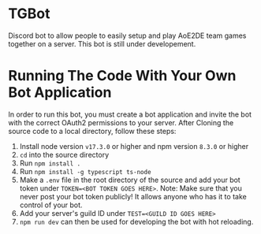 # TGBot

Discord bot to allow people to easily setup and play AoE2DE team games together on a server. This bot is still under developement.

# Running The Code With Your Own Bot Application
In order to run this bot, you must create a bot application and invite the bot with the correct OAuth2 permissions to your server. After Cloning the source code to a local directory, follow these steps:

1. Install node version `v17.3.0` or higher and npm version `8.3.0` or higher
2. `cd` into the source directory
3. Run `npm install .`
4. Run `npm install -g typescript ts-node`
5. Make a `.env` file in the root directory of the source and add your bot token under `TOKEN=<BOT TOKEN GOES HERE>`. Note: Make sure that you never post your bot token publicly! It allows anyone who has it to take control of your bot.
6. Add your server's guild ID under `TEST=<GUILD ID GOES HERE>`
7. `npm run dev` can then be used for developing the bot with hot reloading.